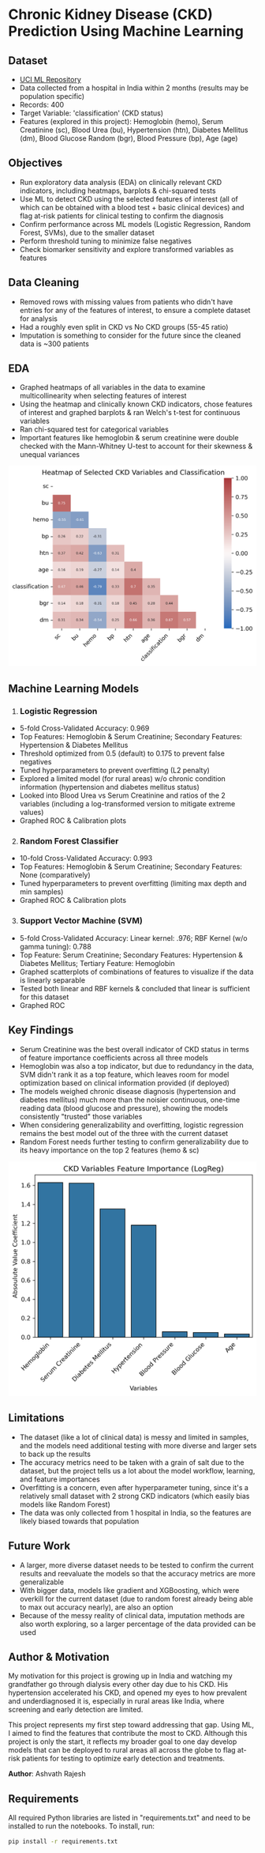 # Chronic Kidney Disease (CKD) Prediction Using Machine Learning

## Dataset
- [UCI ML Repository](https://archive.ics.uci.edu/dataset/336/chronic+kidney+disease)
- Data collected from a hospital in India within 2 months (results may be population specific)
- Records: 400 
- Target Variable: 'classification' (CKD status)
- Features (explored in this project): Hemoglobin (hemo), Serum Creatinine (sc), Blood Urea (bu), Hypertension (htn), Diabetes Mellitus (dm), Blood Glucose Random (bgr), Blood Pressure (bp), Age (age)

## Objectives 

- Run exploratory data analysis (EDA) on clinically relevant CKD indicators, including heatmaps, barplots & chi-squared tests
- Use ML to detect CKD using the selected features of interest (all of which can be obtained with a blood test + basic clinical devices) and flag at-risk patients for clinical testing to confirm the diagnosis 
- Confirm performance across ML models (Logistic Regression, Random Forest, SVMs), due to the smaller dataset
- Perform threshold tuning to minimize false negatives
- Check biomarker sensitivity and explore transformed variables as features

## Data Cleaning 
- Removed rows with missing values from patients who didn't have entries for any of the features of interest, to ensure a complete dataset for analysis
- Had a roughly even split in CKD vs No CKD groups (55-45 ratio)
- Imputation is something to consider for the future since the cleaned data is ~300 patients

## EDA
- Graphed heatmaps of all variables in the data to examine multicollinearity when selecting features of interest
- Using the heatmap and clinically known CKD indicators, chose features of interest and graphed barplots & ran Welch's t-test for continuous variables
- Ran chi-squared test for categorical variables
- Important features like hemoglobin & serum creatinine were double checked with the Mann-Whitney U-test to account for their skewness & unequal variances

![image](figures/exploratory/heatmap_select_variables.png)

## Machine Learning Models

1. ### Logistic Regression
- 5-fold Cross-Validated Accuracy: 0.969
- Top Features: Hemoglobin & Serum Creatinine; Secondary Features: Hypertension & Diabetes Mellitus
- Threshold optimized from 0.5 (default) to 0.175 to prevent false negatives
- Tuned hyperparameters to prevent overfitting (L2 penalty)
- Explored a limited model (for rural areas) w/o chronic condition information (hypertension and diabetes mellitus status)
- Looked into Blood Urea vs Serum Creatinine and ratios of the 2 variables (including a log-transformed version to mitigate extreme values)
- Graphed ROC & Calibration plots 

2. ### Random Forest Classifier
- 10-fold Cross-Validated Accuracy: 0.993
- Top Features: Hemoglobin & Serum Creatinine; Secondary Features: None (comparatively)
- Tuned hyperparameters to prevent overfitting (limiting max depth and min samples)
- Graphed ROC & Calibration plots

3. ### Support Vector Machine (SVM)
- 5-fold Cross-Validated Accuracy: Linear kernel: .976; RBF Kernel (w/o gamma tuning): 0.788
- Top Feature: Serum Creatinine; Secondary Features: Hypertension & Diabetes Mellitus; Tertiary Feature: Hemoglobin
- Graphed scatterplots of combinations of features to visualize if the data is linearly separable
- Tested both linear and RBF kernels & concluded that linear is sufficient for this dataset
- Graphed ROC

## Key Findings
- Serum Creatinine was the best overall indicator of CKD status in terms of feature importance coefficients across all three models
- Hemoglobin was also a top indicator, but due to redundancy in the data, SVM didn't rank it as a top feature, which leaves room for model optimization based on clinical information provided (if deployed)
- The models weighed chronic disease diagnosis (hypertension and diabetes mellitus) much more than the noisier continuous, one-time reading data (blood glucose and pressure), showing the models consistently "trusted" those variables
- When considering generalizability and overfitting, logistic regression remains the best model out of the three with the current dataset
- Random Forest needs further testing to confirm generalizability due to its heavy importance on the top 2 features (hemo & sc)

![image](figures/feature_importance/LogReg_Feature_Importance.png)

## Limitations
- The dataset (like a lot of clinical data) is messy and limited in samples, and the models need additional testing with more diverse and larger sets to back up the results
- The accuracy metrics need to be taken with a grain of salt due to the dataset, but the project tells us a lot about the model workflow, learning, and feature importances
- Overfitting is a concern, even after hyperparameter tuning, since it's a relatively small dataset with 2 strong CKD indicators (which easily bias models like Random Forest)
- The data was only collected from 1 hospital in India, so the features are likely biased towards that population 

## Future Work
- A larger, more diverse dataset needs to be tested to confirm the current results and reevaluate the models so that the accuracy metrics are more generalizable
- With bigger data, models like gradient and XGBoosting, which were overkill for the current dataset (due to random forest already being able to max out accuracy nearly), are also an option
- Because of the messy reality of clinical data, imputation methods are also worth exploring, so a larger percentage of the data provided can be used

## Author & Motivation 
My motivation for this project is growing up in India and watching my grandfather go through dialysis every other day due to his CKD. His hypertension accelerated his CKD, and opened my eyes to how prevalent and underdiagnosed it is, especially in rural areas like India, where screening and early detection are limited.  

This project represents my first step toward addressing that gap. Using ML, I aimed to find the features that contribute the most to CKD. Although this project is only the start, it reflects my broader goal to one day develop models that can be deployed to rural areas all across the globe to flag at-risk patients for testing to optimize early detection and treatments. 

**Author**: Ashvath Rajesh 

## Requirements 
All required Python libraries are listed in "requirements.txt" and need to be installed to run the notebooks. To install, run: 

```bash
pip install -r requirements.txt